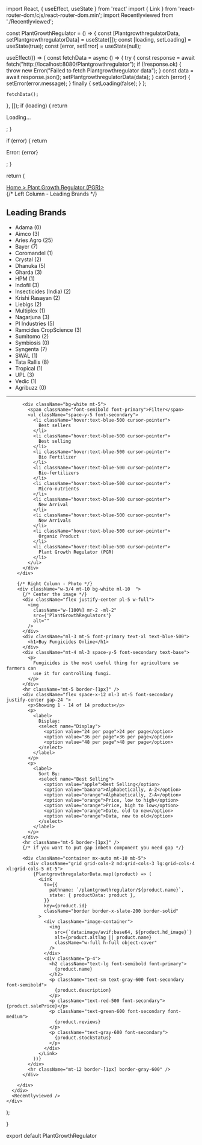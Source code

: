 import React, { useEffect, useState } from 'react'
import { Link } from 'react-router-dom/cjs/react-router-dom.min';
import Recentlyviewed from './Recentlyviewed';

const PlantGrowthRegulator = () => {
  const [PlantgrowthregulatorData, setPlantgrowthregulatorData] = useState([]);
  const [loading, setLoading] = useState(true);
  const [error, setError] = useState(null);

  useEffect(() => {
    const fetchData = async () => {
      try {
        const response = await fetch("http://localhost:8080/Plantgrowthregulator");
        if (!response.ok) {
          throw new Error("Failed to fetch Plantgrowthregulator data");
        }
        const data = await response.json();
        setPlantgrowthregulatorData(data);
      } catch (error) {
        setError(error.message);
      } finally {
        setLoading(false);
      }
    };

    fetchData();
  }, []);
  if (loading) {
    return <p>Loading...</p>;
  }

  if (error) {
    return <p>Error: {error}</p>;
  }


  return (
    <div className="container">
      <div className="">
        <a
          href="/ "
          className="ml-12 mt-12 text-black text-sm hover:text-blue-600 font-primary"
        >
          Home &gt;
        </a>
        <a href="/Plantgrowthregulator" className="text-black text-sm ml-1 hover:text-blue-600 font-secondary">
        Plant Growth Regulator (PGR)&gt;
        </a>
      </div>
      <div className="container flex">
        {/* Left Column - Leading Brands */}
        <div className="w-1/4 bg-white p-4 border-[1px] mt-10">
          <h2 className="font-semibold mb-4 font-primary">Leading Brands</h2>
          <ul className="text-black font-secondary space-y-5">
            <li className="hover:text-blue-500 cursor-pointer"> Adama (0)</li>
            <li className="hover:text-blue-500 cursor-pointer"> Aimco (3)</li>
            <li className="hover:text-blue-500 cursor-pointer">
              Aries Agro (25)
            </li>
            <li className="hover:text-blue-500 cursor-pointer"> Bayer (7)</li>
            <li className="hover:text-blue-500 cursor-pointer">
              Coromandel (1)
            </li>
            <li className="hover:text-blue-500 cursor-pointer"> Crystal (2)</li>
            <li className="hover:text-blue-500 cursor-pointer"> Dhanuka (5)</li>
            <li className="hover:text-blue-500 cursor-pointer"> Gharda (3)</li>
            <li className="hover:text-blue-500 cursor-pointer"> HPM (1)</li>
            <li className="hover:text-blue-500 cursor-pointer"> Indofil (3)</li>
            <li className="hover:text-blue-500 cursor-pointer">
              Insecticides (India) (2)
            </li>
            <li className="hover:text-blue-500 cursor-pointer">
              Krishi Rasayan (2)
            </li>
            <li className="hover:text-blue-500 cursor-pointer"> Liebigs (2)</li>
            <li className="hover:text-blue-500 cursor-pointer">
              Multiplex (1)
            </li>
            <li className="hover:text-blue-500 cursor-pointer">
              Nagarjuna (3)
            </li>
            <li className="hover:text-blue-500 cursor-pointer">
              PI Industries (5)
            </li>
            <li className="hover:text-blue-500 cursor-pointer">
              Ramcides CropScience (3)
            </li>
            <li className="hover:text-blue-500 cursor-pointer">Sumitomo (2)</li>
            <li className="hover:text-blue-500 cursor-pointer">
              Symbiosis (0)
            </li>
            <li className="hover:text-blue-500 cursor-pointer">Syngenta (7)</li>
            <li className="hover:text-blue-500 cursor-pointer"> SWAL (1)</li>
            <li className="hover:text-blue-500 cursor-pointer">
              Tata Rallis (8)
            </li>
            <li className="hover:text-blue-500 cursor-pointer">Tropical (1)</li>
            <li className="hover:text-blue-500 cursor-pointer"> UPL (3)</li>
            <li className="hover:text-blue-500 cursor-pointer"> Vedic (1)</li>
            <li className="hover:text-blue-500 cursor-pointer">Agribuzz (0)</li>
          </ul>
          <hr className="mt-5 border-[1px]" />

          <div className="bg-white mt-5">
            <span className="font-semibold font-primary">Filter</span>
            <ul className="space-y-5 font-secondary">
              <li className="hover:text-blue-500 cursor-pointer">
                Best sellers
              </li>
              <li className="hover:text-blue-500 cursor-pointer">
                Best selling
              </li>
              <li className="hover:text-blue-500 cursor-pointer">
                Bio Fertilizer
              </li>
              <li className="hover:text-blue-500 cursor-pointer">
                Bio-fertilizers
              </li>
              <li className="hover:text-blue-500 cursor-pointer">
                Micro-nutrients
              </li>
              <li className="hover:text-blue-500 cursor-pointer">
                New Arrival
              </li>
              <li className="hover:text-blue-500 cursor-pointer">
                New Arrivals
              </li>
              <li className="hover:text-blue-500 cursor-pointer">
                Organic Product
              </li>
              <li className="hover:text-blue-500 cursor-pointer">
                Plant Growth Regulator (PGR)
              </li>
            </ul>
          </div>
        </div>

        {/* Right Column - Photo */}
        <div className="w-3/4 mt-10 bg-white ml-10  ">
          {/* Center the image */}
          <div className="flex justify-center pl-5 w-full">
            <img
              className="w-[100%] mr-2 -ml-2"
              src={'PlantGrowthRegulators'}
              alt=""
            />
          </div>
          <div className="ml-3 mt-5 font-primary text-xl text-blue-500">
            <h1>Buy Fungicides Online</h1>
          </div>
          <div className="mt-4 ml-3 space-y-5 font-secondary text-base">
            <p>
              Fungicides is the most useful thing for agriculture so farmers can
              use it for controlling fungi.
            </p>
          </div>
          <hr className="mt-5 border-[1px]" />
          <div className="flex space-x-12 ml-3 mt-5 font-secondary justify-center gap-24 ">
            <p>Showing 1 - 14 of 14 products</p>
            <p>
              <label>
                Display:
                <select name="Display">
                  <option value="24 per page">24 per page</option>
                  <option value="36 per page">36 per page</option>
                  <option value="48 per page">48 per page</option>
                </select>
              </label>
            </p>
            <p>
              <label>
                Sort By:
                <select name="Best Selling">
                  <option value="apple">Best Selling</option>
                  <option value="banana">Alphabetically, A-Z</option>
                  <option value="orange">Alphabetically, Z-A</option>
                  <option value="orange">Price, low to high</option>
                  <option value="orange">Price, high to low</option>
                  <option value="orange">Date, old to new</option>
                  <option value="orange">Data, new to old</option>
                </select>
              </label>
            </p>
          </div>
          <hr className="mt-5 border-[1px]" />
          {/* if you want to put gap inbetn component you need gap */}

          <div className="container mx-auto mt-10 mb-5">
            <div className="grid grid-cols-2 md:grid-cols-3 lg:grid-cols-4 xl:grid-cols-5 mt-5">
              {PlantgrowthregulatorData.map((product) => (
                <Link
                  to={{
                    pathname: `/plantgrowthregulator/${product.name}`,
                    state: { productData: product },
                  }}
                  key={product.id}
                  className="border border-x-slate-200 border-solid"
                >
                  <div className="image-container">
                    <img
                      src={`data:image/avif;base64, ${product.hd_image}`}
                      alt={product.altTag || product.name}
                      className="w-full h-full object-cover"
                    />
                  </div>
                  <div className="p-4">
                    <h2 className="text-lg font-semibold font-primary">
                      {product.name}
                    </h2>
                    <p className="text-sm text-gray-600 font-secondary font-semibold">
                      {product.description}
                    </p>
                    <p className="text-red-500 font-secondary">{product.salePrice}</p>
                    <p className="text-green-600 font-secondary font-medium">
                      {product.reviews}
                    </p>
                    <p className="text-gray-600 font-secondary">
                      {product.stockStatus}
                    </p>
                  </div>
                </Link>
              ))}
            </div>
            <hr className="mt-12 border-[1px] border-gray-600" />
          </div>

        </div>
      </div>
      <Recentlyviewed />
    </div>
  );

}

export default PlantGrowthRegulator

